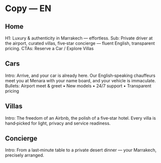 
# Copy — EN

## Home
H1: Luxury & authenticity in Marrakech — effortless.
Sub: Private driver at the airport, curated villas, five‑star concierge — fluent English, transparent pricing.
CTAs: Reserve a Car / Explore Villas

## Cars
Intro: Arrive, and your car is already here. Our English‑speaking chauffeurs meet you at Menara with your name board, and your vehicle is immaculate.
Bullets: Airport meet & greet • New models • 24/7 support • Transparent pricing

## Villas
Intro: The freedom of an Airbnb, the polish of a five‑star hotel. Every villa is hand‑picked for light, privacy and service readiness.

## Concierge
Intro: From a last‑minute table to a private desert dinner — your Marrakech, precisely arranged.
